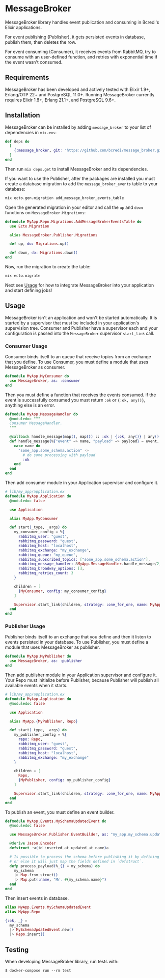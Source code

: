 # MessageBroker

MessageBroker library handles event publication and consuming in Bcredi's Elixir applications.

For event publishing (Publisher), it gets persisted events in database, publish them, then deletes the row.

For event consuming (Consumer), it receives events from RabbitMQ, try to consume with an user-defined function,
and retries with exponential time if the event wasn't consumed.

## Requirements

MessageBroker has been developed and actively tested with Elixir 1.9+, Erlang/OTP 22+
and PostgreSQL 11.0+.
Running MessageBroker currently requires Elixir 1.8+, Erlang 21.1+, and PostgreSQL 9.6+.

## Installation

MessageBroker can be installed by adding `message_broker` to your list of dependencies in `mix.exs`:

```elixir
def deps do
  [
    {:message_broker, git: "https://github.com/bcredi/message_broker.git", tag: "v0.1.1"}
  ]
end
```

Then run `mix deps.get` to install MessageBroker and its dependencies.

If you want to use the Publisher, after the packages are installed you must create a database migration
to add the `message_broker_events` table to your database:

```bash
mix ecto.gen.migration add_message_broker_events_table
```

Open the generated migration in your editor and call the `up` and `down`
functions on `MessageBroker.Migrations`:

```elixir
defmodule MyApp.Repo.Migrations.AddMessageBrokerEventsTable do
  use Ecto.Migration

  alias MessageBroker.Publisher.Migrations

  def up, do: Migrations.up()

  def down, do: Migrations.down()
end
```

Now, run the migration to create the table:

```bash
mix ecto.migrate
```

Next see [Usage](#Usage) for how to integrate MessageBroker into your application and
start defining jobs!

## Usage

MessageBroker isn't an application and won't be started automatically. It is started by a
supervisor that must be included in your application's supervision tree. Consumer and Publisher
have a supervisor each and your configuration is passed into the `MessageBroker` supervisor `start_link` call.

### Consumer Usage

Consumer binds itself to an queue that receive topics from an exchange that you define.
To use Consumer, you must define a module that uses MessageBroker as consumer.

```elixir
defmodule MyApp.MyConsumer do
  use MessageBroker, as: :consumer
end
```

Then you must define a function that receives the events consumed.
If the event is successfully consumed you must return `:ok` or `{:ok, any()}`, anything else is an error.

```elixir
defmodule MyApp.MessageHandler do
  @moduledoc """
  Consumer MessageHandler.
  """

  @callback handle_message(map(), map()) :: :ok | {:ok, any()} | any()
  def handle_message(%{"event" => name, "payload" => payload} = event, _metadata) do
    case name do
      "some_app.some_schema.action" ->
        # do some processing with payload
        :ok
    end
  end
end
```

Then add consumer module in your Application supervisor and configure it.

```elixir
# lib/my_app/application.ex
defmodule MyApp.Application do
  @moduledoc false

  use Application

  alias MyApp.MyConsumer

  def start(_type, _args) do
    my_consumer_config = %{
      rabbitmq_user: "guest",
      rabbitmq_password: "guest",
      rabbitmq_host: "localhost",
      rabbitmq_exchange: "my_exchange",
      rabbitmq_queue: "my_queue",
      rabbitmq_subscribed_topics: ["some_app.some_schema.action"],
      rabbitmq_message_handler: &MyApp.MessageHandler.handle_message/2,
      rabbitmq_broadway_options: [],
      rabbitmq_retries_count: 3
    }

    children = [
      {MyConsumer, config: my_consumer_config}
    ]

    Supervisor.start_link(children, strategy: :one_for_one, name: MyApp.Supervisor)
  end
end
```

### Publisher Usage

Publisher binds itself to an exchange that you define and then it listen to events persisted in your database.
To use Publisher, you must define a module that uses MessageBroker as publisher.

```elixir
defmodule MyApp.MyPublisher do
  use MessageBroker, as: :publisher
end
```

Then add publisher module in your Application supervisor and configure it.
Your Repo must initialize before Publisher, because Publisher will publish all available
events when it starts.

```elixir
# lib/my_app/application.ex
defmodule MyApp.Application do
  @moduledoc false

  use Application

  alias MyApp.{MyPublisher, Repo}

  def start(_type, _args) do
    my_publisher_config = %{
      repo: Repo,
      rabbitmq_user: "guest",
      rabbitmq_password: "guest",
      rabbitmq_host: "localhost",
      rabbitmq_exchange: "my_exchange"
    }

    children = [
      Repo,
      {MyPublisher, config: my_publisher_config}
    ]

    Supervisor.start_link(children, strategy: :one_for_one, name: MyApp.Supervisor)
  end
end
```

To publish an event, you must define an event builder.

```elixir
defmodule MyApp.Events.MySchemaUpdatedEvent do
  @moduledoc false

  use MessageBroker.Publisher.EventBuilder, as: "my_app.my_schema.updated"

  @derive Jason.Encoder
  defstruct ~w(id inserted_at updated_at name)a

  # Is possible to process the schema before publishing it by defining `#process_payload/1`
  # or else it will just map the fields defined in `defstruct`.
  defp process_payload(%_{} = my_schema) do
    my_schema
    |> Map.from_struct()
    |> Map.put(:name, "Mr. #{my_schema.name}")
  end
end
```

Then insert events in database.

```elixir
alias MyApp.Events.MySchemaUpdatedEvent
alias MyApp.Repo

{:ok, _} =
  my_schema
  |> MySchemaUpdatedEvent.new()
  |> Repo.insert()
```

## Testing

When developing MessageBroker library, run tests with:

```
$ docker-compose run --rm test
```

